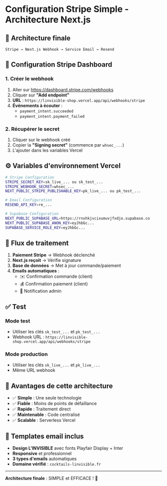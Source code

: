 # Configuration Stripe Simple - Architecture Next.js

## 🎯 **Architecture finale**
```
Stripe → Next.js Webhook → Service Email → Resend
```

## 🔧 **Configuration Stripe Dashboard**

### 1. **Créer le webhook**
1. Aller sur https://dashboard.stripe.com/webhooks
2. Cliquer sur **"Add endpoint"**
3. **URL** : `https://linvisible-shop.vercel.app/api/webhooks/stripe`
4. **Événements à écouter** :
   - `payment_intent.succeeded`
   - `payment_intent.payment_failed`

### 2. **Récupérer le secret**
1. Cliquer sur le webhook créé
2. Copier la **"Signing secret"** (commence par `whsec_...`)
3. L'ajouter dans les variables Vercel

## ⚙️ **Variables d'environnement Vercel**

```bash
# Stripe Configuration
STRIPE_SECRET_KEY=sk_live_... ou sk_test_...
STRIPE_WEBHOOK_SECRET=whsec_...
NEXT_PUBLIC_STRIPE_PUBLISHABLE_KEY=pk_live_... ou pk_test_...

# Email Configuration  
RESEND_API_KEY=re_...

# Supabase Configuration
NEXT_PUBLIC_SUPABASE_URL=https://rnxhkjvcixumuvjfxdjo.supabase.co
NEXT_PUBLIC_SUPABASE_ANON_KEY=eyJhbGc...
SUPABASE_SERVICE_ROLE_KEY=eyJhbGc...
```

## 🔄 **Flux de traitement**

1. **Paiement Stripe** → Webhook déclenché
2. **Next.js reçoit** → Vérifie signature 
3. **Base de données** → Met à jour commande/paiement
4. **Emails automatiques** :
   - ✉️ Confirmation commande (client)
   - 💰 Confirmation paiement (client) 
   - 🔔 Notification admin

## ✅ **Test**

### Mode test
- Utiliser les clés `sk_test_...` et `pk_test_...`
- Webhook URL : `https://linvisible-shop.vercel.app/api/webhooks/stripe`

### Mode production
- Utiliser les clés `sk_live_...` et `pk_live_...`  
- Même URL webhook

## 🚀 **Avantages de cette architecture**

- ✅ **Simple** : Une seule technologie
- ✅ **Fiable** : Moins de points de défaillance  
- ✅ **Rapide** : Traitement direct
- ✅ **Maintenable** : Code centralisé
- ✅ **Scalable** : Serverless Vercel

## 📧 **Templates email inclus**

- **Design L'INVISIBLE** avec fonts Playfair Display + Inter
- **Responsive** et professionnel
- **3 types d'emails** automatiques
- **Domaine vérifié** : `cocktails-linvisible.fr`

---

**Architecture finale** : SIMPLE et EFFICACE ! 🎉